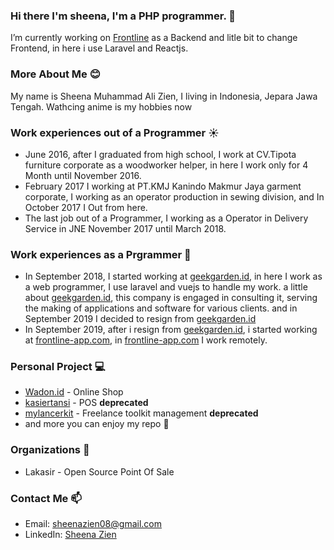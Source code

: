 ### Hi there I'm sheena, I'm a PHP programmer. 👋
I’m currently working on [Frontline](https:\\frontline-app.com) as a Backend and litle bit to change Frontend, in here i use Laravel and Reactjs.

### More About Me  :blush:
My name is Sheena Muhammad Ali Zien, I living in Indonesia, Jepara Jawa Tengah. Wathcing anime is my hobbies now

### Work experiences out of a Programmer :sunny:
* June 2016, after I graduated from high school, I work at CV.Tipota furniture corporate as a woodworker helper, in here I work only for 4 Month until November 2016.
* February 2017 I working at PT.KMJ Kanindo Makmur Jaya garment corporate, I working as an operator production in sewing division, and In October 2017 I Out from here.
* The last job out of a Programmer, I working as a Operator in Delivery Service in JNE November 2017 until March 2018.

### Work experiences as a Prgrammer 🌱
* In September 2018, I started working at [geekgarden.id](https://geekgarden.id), in here I work as a web programmer, I use laravel and vuejs to handle my work.
a little about [geekgarden.id](https://geekgarden.id), this company is engaged in consulting it, serving the making of applications and software for various clients. and in September 2019 I decided to resign from [geekgarden.id](https://geekgarden.id)
* In September 2019, after i resign from [geekgarden.id](https://geekgarden.id), i started working at [frontline-app.com](https://frontline-app.com), in [frontline-app.com](https://frontline-app.com) I work remotely.

### Personal Project :computer:
* [Wadon.id](http://wadon.id) - Online Shop
* [kasiertansi](http://kasiertansi.sheenazien.xyz) - POS **deprecated**
* [mylancerkit](http://mylancerkit.com) - Freelance toolkit management **deprecated**
* and more you can enjoy my repo :wave:

### Organizations  :frog:
* Lakasir - Open Source Point Of Sale

### Contact Me :mailbox:
* Email: sheenazien08@gmail.com
* LinkedIn: [Sheena Zien](https://www.linkedin.com/in/sheena-zien-055635156/) 
<!--
**sheenazien8/sheenazien8** is a ✨ _special_ ✨ repository because its `README.md` (this file) appears on your GitHub profile.

Here are some ideas to get you started:

- 🔭 I’m currently working on ...
- 🌱 I’m currently learning ...
- 👯 I’m looking to collaborate on ...
- 🤔 I’m looking for help with ...
- 💬 Ask me about ...
- 📫 How to reach me: ...
- 😄 Pronouns: ...
- ⚡ Fun fact: ...
-->
